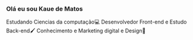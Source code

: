 ### Olá eu sou Kaue de Matos

 Estudando Ciencias da computação💻
 Desenvolvedor Front-end e Estudo Back-end🖌
 Conhecimento e Marketing digital e Design📝
 


<div>
 <a href="https://www.linkedin.com/in/kauê-matos-oliveira-a76410213/" src="https://img.shields.io/badge/LinkedIn-0077B5?style=for-the-badge&logo=linkedin&logoColor=white"</a>
 
